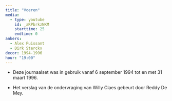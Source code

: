 ```yaml
---
title: "Voeren"
media:
  - type: youtube
    id: _aRPbrkzNKM
    starttime: 25
    endtime: 0
ankers:
  - Alex Puissant
  - Dirk Sterckx
decor: 1994-1996
hour: "19:00"
---
```


* Deze journaalset was in gebruik vanaf 6 september 1994 tot en met 31 maart 1996.

* Het verslag van de ondervraging van Willy Claes gebeurt door Reddy De Mey.
